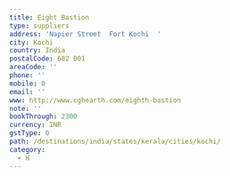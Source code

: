 ```yaml
---
title: Eight Bastion
type: suppliers
address: 'Napier Street  Fort Kochi  '
city: Kochi
country: India
postalCode: 682 001
areaCode: ''
phone: ''
mobile: 0
email: ''
www: http://www.cghearth.com/eighth-bastion
note: ''
bookThrough: 2300
currency: INR
gstType: 0
path: /destinations/india/states/kerala/cities/kochi/
category:
  - H
---
```


